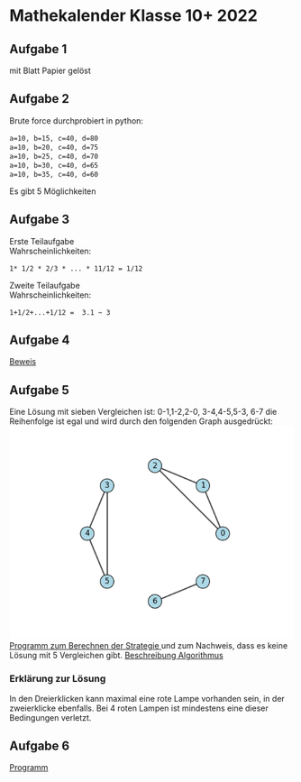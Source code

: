 # Mathekalender Klasse 10+ 2022

## Aufgabe 1
mit Blatt Papier gelöst

## Aufgabe 2
Brute force durchprobiert in python:
```
a=10, b=15, c=40, d=80
a=10, b=20, c=40, d=75
a=10, b=25, c=40, d=70
a=10, b=30, c=40, d=65
a=10, b=35, c=40, d=60
```
Es gibt 5 Möglichkeiten

## Aufgabe 3
Erste Teilaufgabe  
Wahrscheinlichkeiten:
```
1* 1/2 * 2/3 * ... * 11/12 = 1/12
```
Zweite Teilaufgabe  
Wahrscheinlichkeiten: 
```
1+1/2+...+1/12 =  3.1 ~ 3
```
## Aufgabe 4
[Beweis](4/beweis.md) 

## Aufgabe 5
Eine Lösung mit sieben Vergleichen ist: 
0-1,1-2,2-0, 3-4,4-5,5-3, 6-7 die Reihenfolge ist egal und wird durch den folgenden Graph ausgedrückt:
![Lösung](5/result.png)
[Programm zum Berechnen der Strategie ](5/bf.py) und zum Nachweis, dass es keine Lösung mit 5 Vergleichen gibt.
[Beschreibung Algorithmus](5/description.md)
### Erklärung zur Lösung

In den Dreierklicken kann maximal eine rote Lampe vorhanden sein, in der zweierklicke ebenfalls. Bei 4 roten Lampen ist mindestens eine dieser Bedingungen verletzt.

## Aufgabe 6
[Programm](6/run.py)
